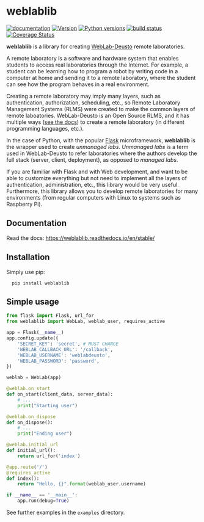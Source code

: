 # weblablib

[![documentation](https://readthedocs.org/projects/weblablib/badge/?version=stable)](https://weblablib.readthedocs.io/en/stable/)
[![Version](https://img.shields.io/pypi/v/weblablib.svg)](https://pypi.python.org/pypi/weblablib/)
[![Python versions](https://img.shields.io/pypi/pyversions/weblablib.svg)](https://pypi.python.org/pypi/weblablib/)
[![build status](https://travis-ci.org/weblabdeusto/weblablib.svg?branch=master)](https://travis-ci.org/weblabdeusto/weblablib)
[![Coverage Status](https://coveralls.io/repos/github/weblabdeusto/weblablib/badge.svg?branch=master)](https://coveralls.io/github/weblabdeusto/weblablib?branch=master)

**weblablib** is a library for creating [WebLab-Deusto](https://github.com/weblabdeusto/weblabdeusto/) remote laboratories.

A remote laboratory is a software and hardware system that enables students to access real laboratories through the Internet.
For example, a student can be learning how to program a robot by writing code in a computer at home and sending it to a remote laboratory, where the student can see how the program behaves in a real environment.

Creating a remote laboratory may imply many layers, such as authentication, authorization, scheduling, etc., so Remote Laboratory Management Systems (RLMS) were created to make the common layers of remote laboatories.
WebLab-Deusto is an Open Source RLMS, and it has multiple ways ([see the docs](https://weblabdeusto.readthedocs.org)) to create a remote laboratory (in different programming languages, etc.).

In the case of Python, with the popular [Flask](http://flask.pocoo.org) microframework, **weblablib** is the wrapper used to create *unmanaged labs*.
*Unmanaged labs* is a term used in WebLab-Deusto to refer laboratories where the authors develop the full stack (server, client, deployment), as opposed to *managed labs*.

If you are familiar with Flask and with Web development, and want to be able to customize everything but not need to implement all the layers of authentication, administration, etc., this library would be very useful. Furthermore, this library allows you to develop remote laboratories for many environments (from regular computers with Linux to systems such as Raspberry Pi).

## Documentation

Read the docs: https://weblablib.readthedocs.io/en/stable/

## Installation

Simply use pip:
```
  pip install weblablib
```

## Simple usage

```python
from flask import Flask, url_for
from weblablib import WebLab, weblab_user, requires_active

app = Flask(__name__)
app.config.update({
    'SECRET_KEY': 'secret', # MUST CHANGE
    'WEBLAB_CALLBACK_URL': '/callback',
    'WEBLAB_USERNAME': 'weblabdeusto',
    'WEBLAB_PASSWORD': 'password',
})

weblab = WebLab(app)

@weblab.on_start
def on_start(client_data, server_data):
    # ...
    print("Starting user")

@weblab.on_dispose
def on_dispose():
    # ...
    print("Ending user")

@weblab.initial_url
def initial_url():
    return url_for('index')

@app.route('/')
@requires_active
def index():
    return "Hello, {}".format(weblab_user.username)

if __name__ == '__main__':
    app.run(debug=True)
```

See further examples in the ``examples`` directory.

